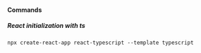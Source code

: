 #### Commands

##### React initialization with ts
```
npx create-react-app react-typescript --template typescript
```
